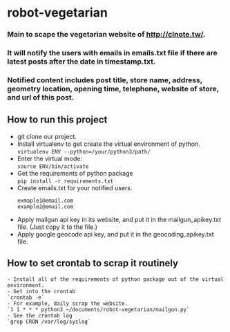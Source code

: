 # robot-vegetarian

### Main to scape the vegetarian website of http://clnote.tw/.
### It will notify the users with emails in emails.txt file if there are latest posts after the date in timestamp.txt.
### Notified content includes post title, store name, address, geometry location, opening time, telephone, website of store, and url of this post.

## How to run this project
- git clone our project.
- Install virtualenv to get create the virtual environment of python.   
	`virtualenv ENV --python=/your/python3/path/`
- Enter the virtual mode:   
	`source ENV/bin/activate`
- Get the requirements of python package   
	`pip install -r requirements.txt`
- Create emails.txt for your notified users.    
	```
	exmaple1@email.com
	example2@email.com
	```
- Apply mailgun api key in its website, and put it in the mailgun_apikey.txt file. (Just copy it to the file.)
- Apply google geocode api key, and put it in the geocoding_apikey.txt file.

## How to set crontab to scrap it routinely
	- Install all of the requirements of python package out of the virtual environment.
	- Get into the crontab   
	`crontab -e`
	- For example, daily scrap the website.   
	`1 1 * * * python3 ~/documents/robot-vegetarian/mailgun.py`
	- See the crontab log   
	`grep CRON /var/log/syslog`